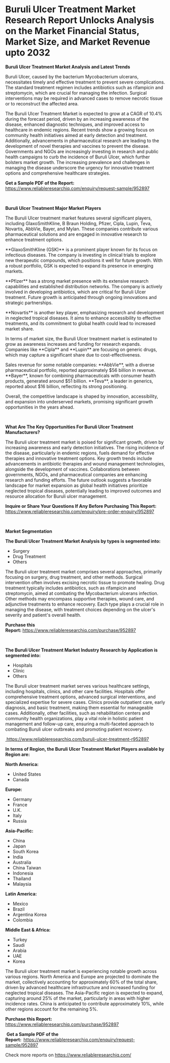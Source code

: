 <p><h1>Buruli Ulcer Treatment Market Research Report Unlocks Analysis on the Market Financial Status, Market Size, and Market Revenue upto 2032</h1></p><p><strong>Buruli Ulcer Treatment Market Analysis and Latest Trends</strong></p>
<p><p>Buruli Ulcer, caused by the bacterium Mycobacterium ulcerans, necessitates timely and effective treatment to prevent severe complications. The standard treatment regimen includes antibiotics such as rifampicin and streptomycin, which are crucial for managing the infection. Surgical interventions may be required in advanced cases to remove necrotic tissue or to reconstruct the affected area. </p><p>The Buruli Ulcer Treatment Market is expected to grow at a CAGR of 10.4% during the forecast period, driven by an increasing awareness of the disease, enhanced diagnostic techniques, and improved access to healthcare in endemic regions. Recent trends show a growing focus on community health initiatives aimed at early detection and treatment. Additionally, advancements in pharmaceutical research are leading to the development of novel therapies and vaccines to prevent the disease. Governments and NGOs are increasingly investing in research and public health campaigns to curb the incidence of Buruli Ulcer, which further bolsters market growth. The increasing prevalence and challenges in managing the disease underscore the urgency for innovative treatment options and comprehensive healthcare strategies.</p></p>
<p><strong>Get a Sample PDF of the Report:&nbsp;</strong> <a href="https://www.reliableresearchiq.com/enquiry/request-sample/952897?utm_campaign=3296&utm_medium=2&utm_source=Github&utm_content=ia&utm_term=07032025&utm_id=buruli-ulcer-treatment">https://www.reliableresearchiq.com/enquiry/request-sample/952897</a></p>
<p>&nbsp;</p>
<p><strong>Buruli Ulcer Treatment Major Market Players</strong></p>
<p><p>The Buruli Ulcer treatment market features several significant players, including GlaxoSmithKline, B Braun Holding, Pfizer, Cipla, Lupin, Teva, Novartis, AbbVie, Bayer, and Mylan. These companies contribute various pharmaceutical solutions and are engaged in innovative research to enhance treatment options.</p><p>**GlaxoSmithKline (GSK)** is a prominent player known for its focus on infectious diseases. The company is investing in clinical trials to explore new therapeutic compounds, which positions it well for future growth. With a robust portfolio, GSK is expected to expand its presence in emerging markets.</p><p>**Pfizer** has a strong market presence with its extensive research capabilities and established distribution networks. The company is actively involved in developing antibiotics, which are critical for Buruli Ulcer treatment. Future growth is anticipated through ongoing innovations and strategic partnerships.</p><p>**Novartis** is another key player, emphasizing research and development in neglected tropical diseases. It aims to enhance accessibility to effective treatments, and its commitment to global health could lead to increased market share.</p><p>In terms of market size, the Buruli Ulcer treatment market is estimated to grow as awareness increases and funding for research expands. Companies like **Cipla** and **Lupin** are focusing on generic drugs, which may capture a significant share due to cost-effectiveness. </p><p>Sales revenue for some notable companies: **AbbVie**, with a diverse pharmaceutical portfolio, reported approximately $56 billion in revenue. **Bayer**, known for combining pharmaceuticals with consumer health products, generated around $51 billion. **Teva**, a leader in generics, reported about $16 billion, reflecting its strong positioning.</p><p>Overall, the competitive landscape is shaped by innovation, accessibility, and expansion into underserved markets, promising significant growth opportunities in the years ahead.</p></p>
<p>&nbsp;</p>
<p><strong>What Are The Key Opportunities For Buruli Ulcer Treatment Manufacturers?</strong></p>
<p><p>The Buruli ulcer treatment market is poised for significant growth, driven by increasing awareness and early detection initiatives. The rising incidence of the disease, particularly in endemic regions, fuels demand for effective therapies and innovative treatment options. Key growth trends include advancements in antibiotic therapies and wound management technologies, alongside the development of vaccines. Collaborations between governments, NGOs, and pharmaceutical companies are enhancing research and funding efforts. The future outlook suggests a favorable landscape for market expansion as global health initiatives prioritize neglected tropical diseases, potentially leading to improved outcomes and resource allocation for Buruli ulcer management.</p></p>
<p><strong>Inquire or Share Your Questions If Any Before Purchasing This Report:</strong> <a href="https://www.reliableresearchiq.com/enquiry/pre-order-enquiry/952897?utm_campaign=3296&utm_medium=2&utm_source=Github&utm_content=ia&utm_term=07032025&utm_id=buruli-ulcer-treatment">https://www.reliableresearchiq.com/enquiry/pre-order-enquiry/952897</a></p>
<p>&nbsp;</p>
<p><strong>Market Segmentation</strong></p>
<p><strong>The Buruli Ulcer Treatment Market Analysis by types is segmented into:</strong></p>
<p><ul><li>Surgery</li><li>Drug Treatment</li><li>Others</li></ul></p>
<p><p>The Buruli ulcer treatment market comprises several approaches, primarily focusing on surgery, drug treatment, and other methods. Surgical intervention often involves excising necrotic tissue to promote healing. Drug treatment typically includes antibiotics, such as rifampicin and streptomycin, aimed at combating the Mycobacterium ulcerans infection. Other methods may encompass supportive therapies, wound care, and adjunctive treatments to enhance recovery. Each type plays a crucial role in managing the disease, with treatment choices depending on the ulcer's severity and patient's overall health.</p></p>
<p><strong>Purchase this Report:&nbsp;</strong><a href="https://www.reliableresearchiq.com/purchase/952897?utm_campaign=3296&utm_medium=2&utm_source=Github&utm_content=ia&utm_term=07032025&utm_id=buruli-ulcer-treatment">https://www.reliableresearchiq.com/purchase/952897</a></p>
<p>&nbsp;</p>
<p><strong>The Buruli Ulcer Treatment Market Industry Research by Application is segmented into:</strong></p>
<p><ul><li>Hospitals</li><li>Clinic</li><li>Others</li></ul></p>
<p><p>The Buruli ulcer treatment market serves various healthcare settings, including hospitals, clinics, and other care facilities. Hospitals offer comprehensive treatment options, advanced surgical interventions, and specialized expertise for severe cases. Clinics provide outpatient care, early diagnosis, and basic treatment, making them essential for manageable cases. Additionally, other facilities, such as rehabilitation centers and community health organizations, play a vital role in holistic patient management and follow-up care, ensuring a multi-faceted approach to combating Buruli ulcer outbreaks and promoting patient recovery.</p></p>
<p><a href="https://www.reliableresearchiq.com/buruli-ulcer-treatment-r952897?utm_campaign=3296&utm_medium=2&utm_source=Github&utm_content=ia&utm_term=07032025&utm_id=buruli-ulcer-treatment">&nbsp;https://www.reliableresearchiq.com/buruli-ulcer-treatment-r952897</a></p>
<p><strong>In terms of Region, the Buruli Ulcer Treatment Market Players available by Region are:</strong></p>
<p>
    <p> <strong> North America: </strong>
        <ul>
            <li>United States</li>
            <li>Canada</li>
        </ul>
        </p> 
    <p> <strong> Europe: </strong>
        <ul>
            <li>Germany</li>
            <li>France</li>
            <li>U.K.</li>
            <li>Italy</li>
            <li>Russia</li>
        </ul>
        </p> 
    <p> <strong> Asia-Pacific: </strong>
        <ul>
            <li>China</li>
            <li>Japan</li>
            <li>South Korea</li>
            <li>India</li>
            <li>Australia</li>
            <li>China Taiwan</li>
            <li>Indonesia</li>
            <li>Thailand</li>
            <li>Malaysia</li>
        </ul>
        </p> 
    <p> <strong> Latin America: </strong>
        <ul>
            <li>Mexico</li>
            <li>Brazil</li>
            <li>Argentina Korea</li>
            <li>Colombia</li>
        </ul>
        </p> 
    <p> <strong> Middle East & Africa: </strong>
        <ul>
            <li>Turkey</li>
            <li>Saudi</li>
            <li>Arabia</li>
            <li>UAE</li>
            <li>Korea</li>
        </ul>
    </p>
    </p>
<p><p>The Buruli ulcer treatment market is experiencing notable growth across various regions. North America and Europe are projected to dominate the market, collectively accounting for approximately 60% of the total share, driven by advanced healthcare infrastructure and increased funding for neglected tropical diseases. The Asia-Pacific region is expected to expand, capturing around 25% of the market, particularly in areas with higher incidence rates. China is anticipated to contribute approximately 10%, while other regions account for the remaining 5%.</p></p>
<p><strong>Purchase this Report: </strong><a href="https://www.reliableresearchiq.com/purchase/952897?utm_campaign=3296&utm_medium=2&utm_source=Github&utm_content=ia&utm_term=07032025&utm_id=buruli-ulcer-treatment">https://www.reliableresearchiq.com/purchase/952897</a></p>
<p>&nbsp;<strong>Get a Sample PDF of the Report:&nbsp;&nbsp;</strong><a href="https://www.reliableresearchiq.com/enquiry/request-sample/952897?utm_campaign=3296&utm_medium=2&utm_source=Github&utm_content=ia&utm_term=07032025&utm_id=buruli-ulcer-treatment">https://www.reliableresearchiq.com/enquiry/request-sample/952897</a></p>
<p><strong></strong></p>
<p>Check more reports on <a href="https://www.reliableresearchiq.com/?utm_campaign=3296&utm_medium=2&utm_source=Github&utm_content=ia&utm_term=07032025&utm_id=buruli-ulcer-treatment">https://www.reliableresearchiq.com/</a></p>